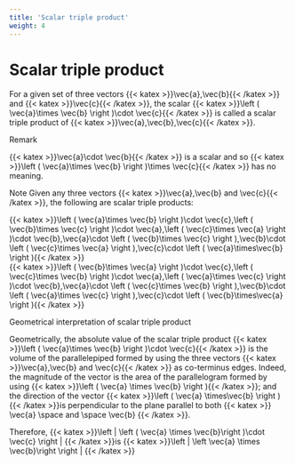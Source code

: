 ```yaml
---
title: 'Scalar triple product'
weight: 4
---
```


#  Scalar triple product

For a given set of three vectors {{< katex >}}\vec{a},\vec{b}{{< /katex >}} and {{< katex >}}\vec{c}{{< /katex >}}, the scalar {{< katex >}}\left ( \vec{a}\times \vec{b} \right )\cdot \vec{c}{{< /katex >}} is called a scalar triple product of {{< katex >}}\vec{a},\vec{b},\vec{c}{{< /katex >}}.

Remark

{{< katex >}}\vec{a}\cdot \vec{b}{{< /katex >}} is a scalar and so {{< katex >}}\left ( \vec{a}\times \vec{b} \right )\times \vec{c}{{< /katex >}} has no meaning.

Note
Given any three vectors {{< katex >}}\vec{a},\vec{b} and \vec{c}{{< /katex >}}, the following are scalar triple products:

{{< katex >}}\left ( \vec{a}\times \vec{b} \right )\cdot \vec{c},\left ( \vec{b}\times \vec{c} \right )\cdot \vec{a},\left ( \vec{c}\times \vec{a} \right )\cdot \vec{b},\vec{a}\cdot \left ( \vec{b}\times \vec{c} \right ),\vec{b}\cdot \left ( \vec{c}\times \vec{a} \right ),\vec{c}\cdot \left ( \vec{a}\times\vec{b}  \right ){{< /katex >}}
<br>
{{< katex >}}\left ( \vec{b}\times \vec{a} \right )\cdot \vec{c},\left ( \vec{c}\times \vec{b} \right )\cdot \vec{a},\left ( \vec{a}\times \vec{c} \right )\cdot \vec{b},\vec{a}\cdot \left ( \vec{c}\times \vec{b} \right ),\vec{b}\cdot \left ( \vec{a}\times \vec{c} \right ),\vec{c}\cdot \left ( \vec{b}\times\vec{a}  \right ){{< /katex >}}

Geometrical interpretation of scalar triple product

Geometrically, the absolute value of the scalar triple product {{< katex >}}\left ( \vec{a}\times \vec{b} \right )\cdot \vec{c}{{< /katex >}} is the volume of the parallelepiped formed by using the three vectors {{< katex >}}\vec{a},\vec{b} and \vec{c}{{< /katex >}} as co-terminus edges. Indeed, the magnitude of the vector  is the area of the parallelogram formed by using {{< katex >}}\left ( \vec{a} \times \vec{b} \right ){{< /katex >}}; and the direction of the vector  {{< katex >}}\left ( \vec{a} \times\vec{b} \right ){{< /katex >}}is perpendicular to the plane parallel to both {{< katex >}} \vec{a} \space and \space \vec{b} {{< /katex >}}.

Therefore, {{< katex >}}\left | \left ( \vec{a} \times \vec{b}\right )\cdot \vec{c} \right | {{< /katex >}}is {{< katex >}}\left | \left \vec{a} \times \vec{b}\right \right | {{< /katex >}}